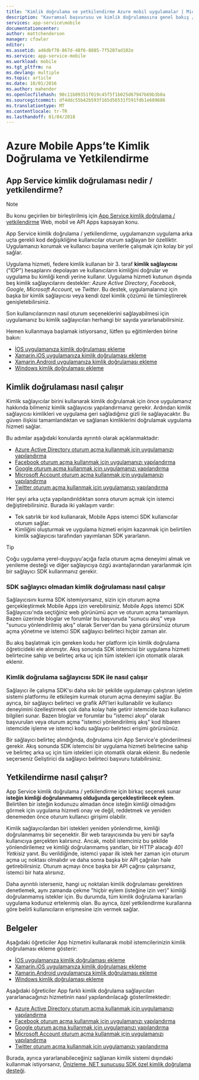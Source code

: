 ```yaml
---
title: "Kimlik doğrulama ve yetkilendirme Azure mobil uygulamalar | Microsoft Docs"
description: "Kavramsal başvurusu ve kimlik doğrulamasına genel bakış / yetkilendirme özelliğini Azure Mobile Apps için"
services: app-service\mobile
documentationcenter: 
author: mattchenderson
manager: cfowler
editor: 
ms.assetid: a46dbf70-867d-48f6-8885-7f5207ad102e
ms.service: app-service-mobile
ms.workload: mobile
ms.tgt_pltfrm: na
ms.devlang: multiple
ms.topic: article
ms.date: 10/01/2016
ms.author: mahender
ms.openlocfilehash: 90c11b09351f019c45f5f1b025d67947b69b3b0a
ms.sourcegitcommit: df4ddc55b42b593f165d56531f591fdb1e689686
ms.translationtype: MT
ms.contentlocale: tr-TR
ms.lasthandoff: 01/04/2018
---
```

# <a name="authentication-and-authorization-in-azure-mobile-apps"></a>Azure Mobile Apps’te Kimlik Doğrulama ve Yetkilendirme
## <a name="what-is-app-service-authentication--authorization"></a>App Service kimlik doğrulaması nedir / yetkilendirme?
> [!NOTE]
> Bu konu geçirilen bir birleştirilmiş için [App Service kimlik doğrulama / yetkilendirme](../app-service/app-service-authentication-overview.md) Web, mobil ve API Apps kapsayan konu.
> 
> 

App Service kimlik doğrulama / yetkilendirme, uygulamanızın uygulama arka uçta gerekli kod değişikliğine kullanıcılar oturum sağlayan bir özelliktir. Uygulamanızı korumak ve kullanıcı başına verilerle çalışmak için kolay bir yol sağlar.

Uygulama hizmeti, federe kimlik kullanan bir 3. taraf **kimlik sağlayıcısı** ("IDP") hesaplarını depolayan ve kullanıcıların kimliğini doğrular ve uygulama bu kimliği kendi yerine kullanır. Uygulama hizmeti kutunun dışında beş kimlik sağlayıcılarını destekler: *Azure Active Directory*, *Facebook*, *Google*, *Microsoft Account*, ve *Twitter*. Bu destek, uygulamalarınız için başka bir kimlik sağlayıcısı veya kendi özel kimlik çözümü ile tümleştirerek genişletebilirsiniz.

Son kullanıcılarınızın nasıl oturum seçeneklerini sağlayabilmesi için uygulamanız bu kimlik sağlayıcıları herhangi bir sayıda yararlanabilirsiniz.

Hemen kullanmaya başlamak istiyorsanız, lütfen şu eğitimlerden birine bakın:

* [İOS uygulamanıza kimlik doğrulaması ekleme]
* [Xamarin.iOS uygulamanıza kimlik doğrulaması ekleme]
* [Xamarin.Android uygulamanıza kimlik doğrulaması ekleme]
* [Windows kimlik doğrulaması ekleme]

## <a name="how-authentication-works"></a>Kimlik doğrulaması nasıl çalışır
Kimlik sağlayıcılar birini kullanarak kimlik doğrulamak için önce uygulamanız hakkında bilmeniz kimlik sağlayıcısı yapılandırmanız gerekir. Ardından kimlik sağlayıcısı kimlikleri ve uygulama geri sağladığınız gizli ile sağlayacaktır. Bu güven ilişkisi tamamlandıktan ve sağlanan kimliklerini doğrulamak uygulama hizmeti sağlar.

Bu adımlar aşağıdaki konularda ayrıntılı olarak açıklanmaktadır:

* [Azure Active Directory oturum açma kullanmak için uygulamanızı yapılandırma]
* [Facebook oturum açma kullanmak için uygulamanızı yapılandırma]
* [Google oturum açma kullanmak için uygulamanızı yapılandırma]
* [Microsoft Account oturum açma kullanmak için uygulamanızı yapılandırma]
* [Twitter oturum açma kullanmak için uygulamanızı yapılandırma]

Her şeyi arka uçta yapılandırıldıktan sonra oturum açmak için istemci değiştirebilirsiniz. Burada iki yaklaşım vardır:

* Tek satırlık bir kod kullanarak, Mobile Apps istemci SDK kullanıcılar oturum sağlar.
* Kimliğini oluşturmak ve uygulama hizmeti erişim kazanmak için belirtilen kimlik sağlayıcısı tarafından yayımlanan SDK yararlanın.

> [!TIP]
> Çoğu uygulama yerel-duyguyu'açığa fazla oturum açma deneyimi almak ve yenileme desteği ve diğer sağlayıcıya özgü avantajlarından yararlanmak için bir sağlayıcı SDK kullanmanız gerekir.
> 
> 

### <a name="how-authentication-without-a-provider-sdk-works"></a>SDK sağlayıcı olmadan kimlik doğrulaması nasıl çalışır
Sağlayıcısını kurma SDK istemiyorsanız, sizin için oturum açma gerçekleştirmek Mobile Apps izin verebilirsiniz. Mobile Apps istemci SDK Sağlayıcısı'nda seçtiğiniz web görünümü açın ve oturum açma tamamlayın. Bazen üzerinde bloglar ve forumlar bu başvuruda "sunucu akış" veya "sunucu yönlendirilmiş akış" olarak Server'dan bu yana görürsünüz oturum açma yönetme ve istemci SDK sağlayıcı belirteci hiçbir zaman alır.

Bu akış başlatmak için gereken kodu her platform için kimlik doğrulama öğreticideki ele alınmıştır. Akış sonunda SDK istemcisi bir uygulama hizmeti belirtecine sahip ve belirteç arka uç için tüm istekleri için otomatik olarak eklenir.

### <a name="how-authentication-with-a-provider-sdk-works"></a>Kimlik doğrulama sağlayıcısı SDK ile nasıl çalışır
Sağlayıcı ile çalışma SDK'sı daha sıkı bir şekilde uygulamayı çalıştıran işletim sistemi platformu ile etkileşim kurmak oturum açma deneyimi sağlar. Bu ayrıca, bir sağlayıcı belirteci ve grafik API'leri kullanabilir ve kullanıcı deneyimini özelleştirmek çok daha kolay hale getirir istemcide bazı kullanıcı bilgileri sunar. Bazen bloglar ve forumlar bu "istemci akışı" olarak başvurulan veya oturum açma "istemci yönlendirilmiş akış" kod itibaren istemcide işleme ve istemci kodu sağlayıcı belirteci erişimi görürsünüz.

Bir sağlayıcı belirteç alındığında, doğrulama için App Service'e gönderilmesi gerekir. Akış sonunda SDK istemcisi bir uygulama hizmeti belirtecine sahip ve belirteç arka uç için tüm istekleri için otomatik olarak eklenir. Bu nedenle seçerseniz Geliştirici da sağlayıcı belirteci başvuru tutabilirsiniz.

## <a name="how-authorization-works"></a>Yetkilendirme nasıl çalışır?
App Service kimlik doğrulama / yetkilendirme için birkaç seçenek sunar **isteğin kimliği doğrulanmamış olduğunda gerçekleştirilecek eylem**. Belirtilen bir isteğin kodunuzu almadan önce isteğin kimliği olmadığını görmek için uygulama hizmeti onay ve değil, reddetmek ve yeniden denemeden önce oturum kullanıcı girişimi olabilir.

Kimlik sağlayıcılardan biri istekleri yeniden yönlendirme, kimliği doğrulanmamış bir seçenektir. Bir web tarayıcısında bu yeni bir sayfa kullanıcıya gerçekten kalırsınız. Ancak, mobil istemciniz bu şekilde yönlendirilemez ve kimliği doğrulanmamış yanıtları, bir HTTP alacağı *401 Yetkisiz* yanıt. Bu verildiğinde, istemci yapar ilk istek her zaman için oturum açma uç noktası olmalıdır ve daha sonra başka bir API çağrıları hale getirebilirsiniz. Oturum açmayı önce başka bir API çağrısı çalışırsanız, istemci bir hata alırsınız.

Daha ayrıntılı isterseniz, hangi uç noktaları kimlik doğrulaması gerektiren denetlemek, aynı zamanda çekme "hiçbir eylem (isteğine izin ver)" kimliği doğrulanmamış istekler için. Bu durumda, tüm kimlik doğrulama kararları uygulama kodunuz ertelenmiş olan. Bu ayrıca, özel yetkilendirme kurallarına göre belirli kullanıcıların erişmesine izin vermek sağlar.

## <a name="documentation"></a>Belgeler
Aşağıdaki öğreticiler App hizmetini kullanarak mobil istemcilerinizin kimlik doğrulaması ekleme gösterir:

* [İOS uygulamanıza kimlik doğrulaması ekleme]
* [Xamarin.iOS uygulamanıza kimlik doğrulaması ekleme]
* [Xamarin.Android uygulamanıza kimlik doğrulaması ekleme]
* [Windows kimlik doğrulaması ekleme]

Aşağıdaki öğreticiler App farklı kimlik doğrulama sağlayıcıları yararlanacağınızı hizmetinin nasıl yapılandırılacağı gösterilmektedir:

* [Azure Active Directory oturum açma kullanmak için uygulamanızı yapılandırma]
* [Facebook oturum açma kullanmak için uygulamanızı yapılandırma]
* [Google oturum açma kullanmak için uygulamanızı yapılandırma]
* [Microsoft Account oturum açma kullanmak için uygulamanızı yapılandırma]
* [Twitter oturum açma kullanmak için uygulamanızı yapılandırma]

Burada, ayrıca yararlanabileceğiniz sağlanan kimlik sistemi dışındaki kullanmak istiyorsanız, [Önizleme .NET sunucusu SDK özel kimlik doğrulama desteği](app-service-mobile-dotnet-backend-how-to-use-server-sdk.md#custom-auth).

[İOS uygulamanıza kimlik doğrulaması ekleme]: app-service-mobile-ios-get-started-users.md
[Xamarin.iOS uygulamanıza kimlik doğrulaması ekleme]: app-service-mobile-xamarin-ios-get-started-users.md
[Xamarin.Android uygulamanıza kimlik doğrulaması ekleme]: app-service-mobile-xamarin-android-get-started-users.md
[Windows kimlik doğrulaması ekleme]: app-service-mobile-windows-store-dotnet-get-started-users.md

[Azure Active Directory oturum açma kullanmak için uygulamanızı yapılandırma]: ../app-service/app-service-mobile-how-to-configure-active-directory-authentication.md
[Facebook oturum açma kullanmak için uygulamanızı yapılandırma]: ../app-service/app-service-mobile-how-to-configure-facebook-authentication.md
[Google oturum açma kullanmak için uygulamanızı yapılandırma]: ../app-service/app-service-mobile-how-to-configure-google-authentication.md
[Microsoft Account oturum açma kullanmak için uygulamanızı yapılandırma]: ../app-service/app-service-mobile-how-to-configure-microsoft-authentication.md
[Twitter oturum açma kullanmak için uygulamanızı yapılandırma]: ../app-service/app-service-mobile-how-to-configure-twitter-authentication.md
